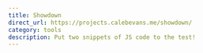 ```yaml
---
title: Showdown
direct_url: https://projects.calebevans.me/showdown/
category: tools
description: Put two snippets of JS code to the test!
---
```

